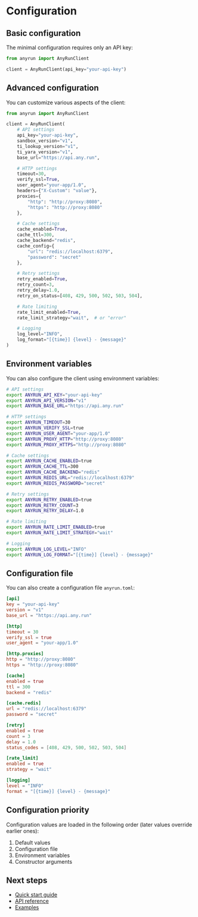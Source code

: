 # Configuration

## Basic configuration

The minimal configuration requires only an API key:

```python
from anyrun import AnyRunClient

client = AnyRunClient(api_key="your-api-key")
```

## Advanced configuration

You can customize various aspects of the client:

```python
from anyrun import AnyRunClient

client = AnyRunClient(
    # API settings
    api_key="your-api-key",
    sandbox_version="v1",
    ti_lookup_version="v1",
    ti_yara_version="v1",
    base_url="https://api.any.run",

    # HTTP settings
    timeout=30,
    verify_ssl=True,
    user_agent="your-app/1.0",
    headers={"X-Custom": "value"},
    proxies={
        "http": "http://proxy:8080",
        "https": "http://proxy:8080"
    },

    # Cache settings
    cache_enabled=True,
    cache_ttl=300,
    cache_backend="redis",
    cache_config={
        "url": "redis://localhost:6379",
        "password": "secret"
    },

    # Retry settings
    retry_enabled=True,
    retry_count=3,
    retry_delay=1.0,
    retry_on_status=[408, 429, 500, 502, 503, 504],

    # Rate limiting
    rate_limit_enabled=True,
    rate_limit_strategy="wait",  # or "error"

    # Logging
    log_level="INFO",
    log_format="[{time}] {level} - {message}"
)
```

## Environment variables

You can also configure the client using environment variables:

```bash
# API settings
export ANYRUN_API_KEY="your-api-key"
export ANYRUN_API_VERSION="v1"
export ANYRUN_BASE_URL="https://api.any.run"

# HTTP settings
export ANYRUN_TIMEOUT=30
export ANYRUN_VERIFY_SSL=true
export ANYRUN_USER_AGENT="your-app/1.0"
export ANYRUN_PROXY_HTTP="http://proxy:8080"
export ANYRUN_PROXY_HTTPS="http://proxy:8080"

# Cache settings
export ANYRUN_CACHE_ENABLED=true
export ANYRUN_CACHE_TTL=300
export ANYRUN_CACHE_BACKEND="redis"
export ANYRUN_REDIS_URL="redis://localhost:6379"
export ANYRUN_REDIS_PASSWORD="secret"

# Retry settings
export ANYRUN_RETRY_ENABLED=true
export ANYRUN_RETRY_COUNT=3
export ANYRUN_RETRY_DELAY=1.0

# Rate limiting
export ANYRUN_RATE_LIMIT_ENABLED=true
export ANYRUN_RATE_LIMIT_STRATEGY="wait"

# Logging
export ANYRUN_LOG_LEVEL="INFO"
export ANYRUN_LOG_FORMAT="[{time}] {level} - {message}"
```

## Configuration file

You can also create a configuration file `anyrun.toml`:

```toml
[api]
key = "your-api-key"
version = "v1"
base_url = "https://api.any.run"

[http]
timeout = 30
verify_ssl = true
user_agent = "your-app/1.0"

[http.proxies]
http = "http://proxy:8080"
https = "http://proxy:8080"

[cache]
enabled = true
ttl = 300
backend = "redis"

[cache.redis]
url = "redis://localhost:6379"
password = "secret"

[retry]
enabled = true
count = 3
delay = 1.0
status_codes = [408, 429, 500, 502, 503, 504]

[rate_limit]
enabled = true
strategy = "wait"

[logging]
level = "INFO"
format = "[{time}] {level} - {message}"
```

## Configuration priority

Configuration values are loaded in the following order (later values override earlier ones):

1. Default values
2. Configuration file
3. Environment variables
4. Constructor arguments

## Next steps

- [Quick start guide](quickstart.md)
- [API reference](https://any.run/api-documentation/)
- [Examples](../examples/sandbox/analyze-file.py)

